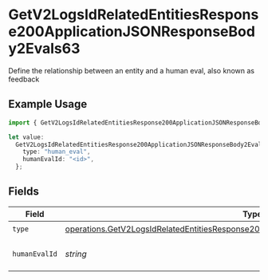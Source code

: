 # GetV2LogsIdRelatedEntitiesResponse200ApplicationJSONResponseBody2Evals63

Define the relationship between an entity and a human eval, also known as feedback

## Example Usage

```typescript
import { GetV2LogsIdRelatedEntitiesResponse200ApplicationJSONResponseBody2Evals63 } from "orq-poc-typescript-multi-env-version/models/operations";

let value:
  GetV2LogsIdRelatedEntitiesResponse200ApplicationJSONResponseBody2Evals63 = {
    type: "human_eval",
    humanEvalId: "<id>",
  };
```

## Fields

| Field                                                                                                                                                                                              | Type                                                                                                                                                                                               | Required                                                                                                                                                                                           | Description                                                                                                                                                                                        |
| -------------------------------------------------------------------------------------------------------------------------------------------------------------------------------------------------- | -------------------------------------------------------------------------------------------------------------------------------------------------------------------------------------------------- | -------------------------------------------------------------------------------------------------------------------------------------------------------------------------------------------------- | -------------------------------------------------------------------------------------------------------------------------------------------------------------------------------------------------- |
| `type`                                                                                                                                                                                             | [operations.GetV2LogsIdRelatedEntitiesResponse200ApplicationJSONResponseBody2Evals63Type](../../models/operations/getv2logsidrelatedentitiesresponse200applicationjsonresponsebody2evals63type.md) | :heavy_check_mark:                                                                                                                                                                                 | N/A                                                                                                                                                                                                |
| `humanEvalId`                                                                                                                                                                                      | *string*                                                                                                                                                                                           | :heavy_check_mark:                                                                                                                                                                                 | The id of the resource                                                                                                                                                                             |